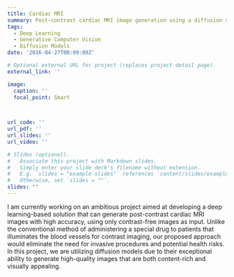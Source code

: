 ```yaml
---
title: Cardiac MRI
summary: Post-contrast cardiac MRI image generation using a diffusion model conditioned on contrast free images.
tags:
  - Deep Learning
  - Generative Computer Vision
  - Diffusion Models
date: '2016-04-27T00:00:00Z'

# Optional external URL for project (replaces project detail page).
external_link: ''

image:
  caption: ''
  focal_point: Smart


  
url_code: ''
url_pdf: ''
url_slides: ''
url_video: ''

# Slides (optional).
#   Associate this project with Markdown slides.
#   Simply enter your slide deck's filename without extension.
#   E.g. `slides = "example-slides"` references `content/slides/example-slides.md`.
#   Otherwise, set `slides = ""`.
slides: ""
---
```


I am currently working on an ambitious project aimed at developing a deep learning-based solution that can generate post-contrast cardiac MRI images with high accuracy, using only contrast-free images as input. Unlike the conventional method of administering a special drug to patients that illuminates the blood vessels for contrast imaging, our proposed approach would eliminate the need for invasive procedures and potential health risks. In this project, we are utilizing diffusion models due to their exceptional ability to generate high-quality images that are both content-rich and visually appealing.  
